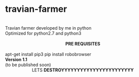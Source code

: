 # travian-farmer
<br>
Travian farmer developed by me in python
<br>
Optimized for python2.7 and python3
<br>
<br>
<center><b>PRE REQUISITES</b></center>
<br>
apt-get install pip3
pip install robobrowser
<br>
<b>Version 1.1</b>
<br>
(to be published soon)
<br>
<center>LETS <b>DESTROYYYYYYYYYYYYYYYYYYYYYYY</b></center>
